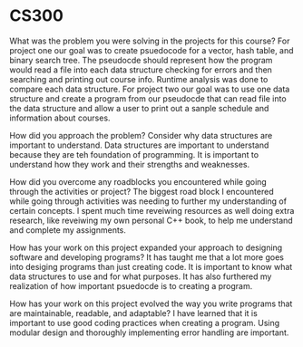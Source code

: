# CS300

What was the problem you were solving in the projects for this course?
  For project one our goal was to create psuedocode for a vector, hash table, and binary search tree. The pseudocde should represent how the program would read a file into each 
  data structure checking for errors and then searching and printing out course info. Runtime analysis was done to compare each data structure. For project two our goal was to 
  use one data structure and create a program from our pseudocde that can read file into the data structure and allow a user to print out a sanple schedule and information about 
  courses.
  
How did you approach the problem? Consider why data structures are important to understand.
  Data structures are important to understand because they are teh foundation of programming. It is important to understand how they work and their strengths and weaknesses. 

How did you overcome any roadblocks you encountered while going through the activities or project?
  The biggest road block I encountered while going through activities was needing to further my understanding of certain concepts. I spent much time reveiwing resources as well 
  doing extra research, like reveiwing my own personal C++ book, to help me understand and complete my assignments.
  
How has your work on this project expanded your approach to designing software and developing programs?
  It has taught me that a lot more goes into desiging programs than just creating code. It is important to know what data structures to use and for what purposes. It has also 
  furthered my realization of how important psuedocde is to creating a program. 
  
How has your work on this project evolved the way you write programs that are maintainable, readable, and adaptable?
  I have learned that it is important to use good coding practices when creating a program. Using modular design and thoroughly implementing error handling are important.

